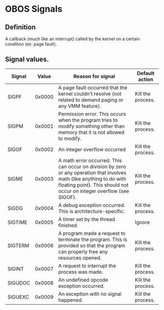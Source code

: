 # OBOS Signals
## Definition
A callback (much like an interrupt) called by the kernel on a certain condition (ex: page fault).
## Signal values.
| Signal  | Value  | Reason for signal                                                                                                                                                                               | Default action    |
|---------|--------|-------------------------------------------------------------------------------------------------------------------------------------------------------------------------------------------------|-------------------|
| SIGPF   | 0x0000 | A page fault occurred that the kernel couldn't resolve (not related to demand paging or any VMM feature).                                                                                       | Kill the process. |
| SIGPM   | 0x0001 | Permission error. This occurs when the program tries to modify something other than memory that it is not allowed to modify.                                                                    | Kill the process. |
| SIGOF   | 0x0002 | An integer overflow occurred                                                                                                                                                                    | Kill the process. |
| SIGME   | 0x0003 | A math error occurred. This can occur on division by zero or any operation that involves math (like anything to do with floating point). This should not occur on integer overflow (see SIGOF). | Kill the process. |
| SIGDG   | 0x0004 | A debug exception occurred. This is architecture-specific.                                                                                                                                      | Kill the process. |
| SIGTIME | 0x0005 | A timer set by the thread finished.                                                                                                                                                             | Ignore            |
| SIGTERM | 0x0006 | A program made a request to terminate the program. This is provided so that the program can properly free any resources opened.                                                                 | Kill the process. |
| SIGINT  | 0x0007 | A request to interrupt the process was made.                                                                                                                                                    | Kill the process. |
| SIGUDOC | 0x0008 | An undefined opcode exception occurred.                                                                                                                                                         | Kill the process. |
| SIGUEXC | 0x0009 | An exception with no signal happened.                                                                                                                                                           | Kill the process. |